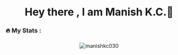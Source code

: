 <h1 align="center">Hey there , I am Manish K.C.👋</h1>


<h3 align="left">🔥   My Stats :</h3>

###

<div align="center">
<img src="https://github-readme-streak-stats.herokuapp.com/?user=manishkc030&theme=dark" alt="manishkc030" />
</div>

###

